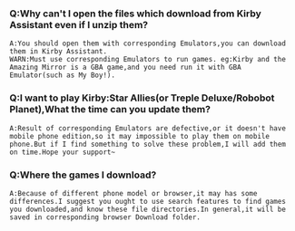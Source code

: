 ### Q:Why can't I open the files which download from Kirby Assistant even if I unzip them?
    A:You should open them with corresponding Emulators,you can download them in Kirby Assistant.
    WARN:Must use corresponding Emulators to run games. eg:Kirby and the Amazing Mirror is a GBA game,and you need run it with GBA Emulator(such as My Boy!).
### Q:I want to play Kirby:Star Allies(or Treple Deluxe/Robobot Planet),What the time can you update them?
    A:Result of corresponding Emulators are defective,or it doesn't have mobile phone edition,so it may impossible to play them on mobile phone.But if I find something to solve these problem,I will add them on time.Hope your support~
### Q:Where the games I download?
    A:Because of different phone model or browser,it may has some differences.I suggest you ought to use search features to find games you downloaded,and know these file directories.In general,it will be saved in corresponding browser Download folder.
